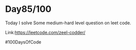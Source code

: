 
# Day85/100


Today I solve Some medium-hard level question on leet code.

Link:https://leetcode.com/zeel-codder/


#100DaysOfCode

